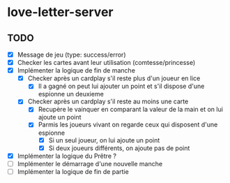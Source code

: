 # love-letter-server

## TODO

-   [x] Message de jeu (type: success/error)
-   [x] Checker les cartes avant leur utilisation (comtesse/princesse)
-   [x] Implémenter la logique de fin de manche
    -   [x] Checker après un cardplay s'il reste plus d'un joueur en lice
        -   [x] Il a gagné on peut lui ajouter un point et s'il dispose d'une espionne un deuxieme
    -   [x] Checker après un cardplay s'il reste au moins une carte
        -   [x] Recupère le vainquer en comparant la valeur de la main et on lui ajoute un point
        -   [x] Parmis les joueurs vivant on regarde ceux qui disposent d'une espionne
            -   [x] Si un seul joueur, on lui ajoute un point
            -   [x] Si deux joueurs différents, on ajoute pas de point
-   [x] Implémenter la logique du Prêtre ?
-   [ ] Implémenter le démarrage d'une nouvelle manche
-   [ ] Implémenter la logique de fin de partie
